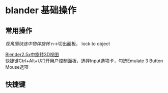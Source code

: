 # blander 基础操作

## 常用操作
*视角围绕选中物体旋转*  n->切出面板， lock to object

[Blender2.5x中旋转3D视图][1]  
快捷键Ctrl+Alt+U打开用户控制面板，选择Input选项卡，勾选Emulate 3 Button Mouse选项

## 快捷键










[1]: http://manhuastudio.blog.163.com/blog/static/784785201151903023225/